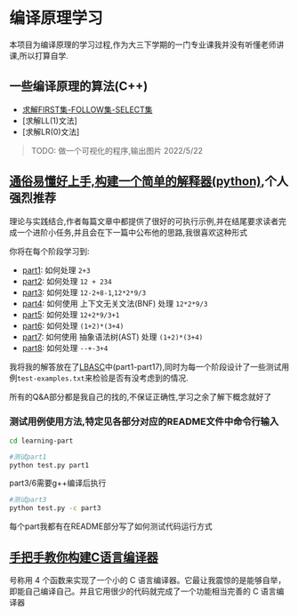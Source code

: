 # 编译原理学习

本项目为编译原理的学习过程,作为大三下学期的一门专业课我并没有听懂老师讲课,所以打算自学.

## 一些编译原理的算法(C++)

- [求解FIRST集-FOLLOW集-SELECT集](TOOLS/FIRST-FOLLOW-SELECT/README.md)
- [求解LL(1)文法]
- [求解LR(0)文法]

> TODO: 做一个可视化的程序,输出图片 2022/5/22

## [通俗易懂好上手,构建一个简单的解释器(python)](https://ruslanspivak.com/lsbasi-part1/),个人强烈推荐

理论与实践结合,作者每篇文章中都提供了很好的可执行示例,并在结尾要求读者完成一个进阶小任务,并且会在下一篇中公布他的思路,我很喜欢这种形式

你将在每个阶段学习到:

- [part1](LBASC/part1/README.md): 如何处理 `2+3`
- [part2](LBASC/part2/README.md): 如何处理 ` 12 + 234 `
- [part3](LBASC/part3/README.md): 如何处理 `12-2+8-1`,`12*2*9/3`
- [part4](LBASC/part4/README.md): 如何使用 上下文无关文法(BNF) 处理 `12*2*9/3`
- [part5](LBASC/part5/README.md): 如何处理 `12+2*9/3+1`
- [part6](LBASC/part6/README.md): 如何处理 `(1+2)*(3+4)`
- [part7](LBASC/part7/README.md): 如何使用 抽象语法树(AST) 处理 `(1+2)*(3+4)`
- [part8](LBASC/part8/README.md): 如何处理 `--+-3+4`

我将我的解答放在了[LBASC](LBASC)中(part1-part17),同时为每一个阶段设计了一些测试用例`test-examples.txt`来检验是否有没考虑到的情况.

所有的Q&A部分都是我自己的找的,不保证正确性,学习之余了解下概念就好了

### 测试用例使用方法,特定见各部分对应的README文件中命令行输入

```bash
cd learning-part
```

```bash
#测试part1
python test.py part1
```

part3/6需要g++编译后执行

```bash
#测试part3
python test.py -c part3
```

每个part我都有在README部分写了如何测试代码运行方式

## [手把手教你构建C语言编译器](https://lotabout.me/2015/write-a-C-interpreter-0/)

号称用 4 个函数来实现了一个小的 C 语言编译器。它最让我震惊的是能够自举，即能自己编译自己。并且它用很少的代码就完成了一个功能相当完善的 C 语言编译器
